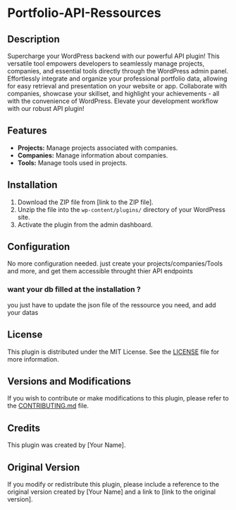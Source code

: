 # Portfolio-API-Ressources

## Description

Supercharge your WordPress backend with our powerful API plugin! This versatile tool empowers developers to seamlessly manage projects, companies, and essential tools directly through the WordPress admin panel. Effortlessly integrate and organize your professional portfolio data, allowing for easy retrieval and presentation on your website or app. Collaborate with companies, showcase your skillset, and highlight your achievements - all with the convenience of WordPress. Elevate your development workflow with our robust API plugin!

## Features

- **Projects:** Manage projects associated with companies.
- **Companies:** Manage information about companies.
- **Tools:** Manage tools used in projects.

## Installation

1. Download the ZIP file from [link to the ZIP file].
2. Unzip the file into the `wp-content/plugins/` directory of your WordPress site.
3. Activate the plugin from the admin dashboard.

## Configuration

No more configuration needed. just create your projects/companies/Tools and more, and get them accessible throught thier API endpoints

### want your db filled at the installation ?
you just have to update the json file of the ressource you need, and add your datas  

## License

This plugin is distributed under the MIT License. See the [LICENSE](LICENSE) file for more information.

## Versions and Modifications

If you wish to contribute or make modifications to this plugin, please refer to the [CONTRIBUTING.md](CONTRIBUTING.md) file.

## Credits

This plugin was created by [Your Name].

## Original Version

If you modify or redistribute this plugin, please include a reference to the original version created by [Your Name] and a link to [link to the original version].
